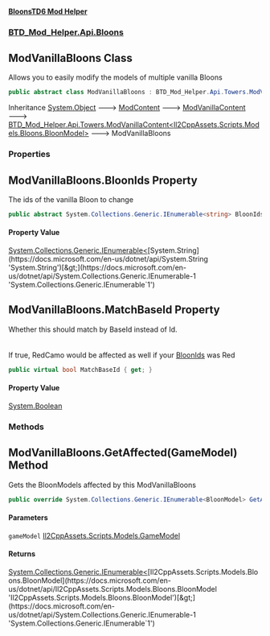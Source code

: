 #### [BloonsTD6 Mod Helper](README.md 'README')
### [BTD_Mod_Helper.Api.Bloons](README.md#BTD_Mod_Helper.Api.Bloons 'BTD_Mod_Helper.Api.Bloons')

## ModVanillaBloons Class

Allows you to easily modify the models of multiple vanilla Bloons

```csharp
public abstract class ModVanillaBloons : BTD_Mod_Helper.Api.Towers.ModVanillaContent<BloonModel>
```

Inheritance [System.Object](https://docs.microsoft.com/en-us/dotnet/api/System.Object 'System.Object') &#129106; [ModContent](BTD_Mod_Helper.Api.ModContent.md 'BTD_Mod_Helper.Api.ModContent') &#129106; [ModVanillaContent](BTD_Mod_Helper.Api.Towers.ModVanillaContent.md 'BTD_Mod_Helper.Api.Towers.ModVanillaContent') &#129106; [BTD_Mod_Helper.Api.Towers.ModVanillaContent&lt;](BTD_Mod_Helper.Api.Towers.ModVanillaContent_T_.md 'BTD_Mod_Helper.Api.Towers.ModVanillaContent<T>')[Il2CppAssets.Scripts.Models.Bloons.BloonModel](https://docs.microsoft.com/en-us/dotnet/api/Il2CppAssets.Scripts.Models.Bloons.BloonModel 'Il2CppAssets.Scripts.Models.Bloons.BloonModel')[&gt;](BTD_Mod_Helper.Api.Towers.ModVanillaContent_T_.md 'BTD_Mod_Helper.Api.Towers.ModVanillaContent<T>') &#129106; ModVanillaBloons
### Properties

<a name='BTD_Mod_Helper.Api.Bloons.ModVanillaBloons.BloonIds'></a>

## ModVanillaBloons.BloonIds Property

The ids of the vanilla Bloon to change

```csharp
public abstract System.Collections.Generic.IEnumerable<string> BloonIds { get; }
```

#### Property Value
[System.Collections.Generic.IEnumerable&lt;](https://docs.microsoft.com/en-us/dotnet/api/System.Collections.Generic.IEnumerable-1 'System.Collections.Generic.IEnumerable`1')[System.String](https://docs.microsoft.com/en-us/dotnet/api/System.String 'System.String')[&gt;](https://docs.microsoft.com/en-us/dotnet/api/System.Collections.Generic.IEnumerable-1 'System.Collections.Generic.IEnumerable`1')

<a name='BTD_Mod_Helper.Api.Bloons.ModVanillaBloons.MatchBaseId'></a>

## ModVanillaBloons.MatchBaseId Property

Whether this should match by BaseId instead of Id.  
<br/>  
If true, RedCamo would be affected as well if your [BloonIds](BTD_Mod_Helper.Api.Bloons.ModVanillaBloons.md#BTD_Mod_Helper.Api.Bloons.ModVanillaBloons.BloonIds 'BTD_Mod_Helper.Api.Bloons.ModVanillaBloons.BloonIds') was Red

```csharp
public virtual bool MatchBaseId { get; }
```

#### Property Value
[System.Boolean](https://docs.microsoft.com/en-us/dotnet/api/System.Boolean 'System.Boolean')
### Methods

<a name='BTD_Mod_Helper.Api.Bloons.ModVanillaBloons.GetAffected(GameModel)'></a>

## ModVanillaBloons.GetAffected(GameModel) Method

Gets the BloonModels affected by this ModVanillaBloons

```csharp
public override System.Collections.Generic.IEnumerable<BloonModel> GetAffected(GameModel gameModel);
```
#### Parameters

<a name='BTD_Mod_Helper.Api.Bloons.ModVanillaBloons.GetAffected(GameModel).gameModel'></a>

`gameModel` [Il2CppAssets.Scripts.Models.GameModel](https://docs.microsoft.com/en-us/dotnet/api/Il2CppAssets.Scripts.Models.GameModel 'Il2CppAssets.Scripts.Models.GameModel')

#### Returns
[System.Collections.Generic.IEnumerable&lt;](https://docs.microsoft.com/en-us/dotnet/api/System.Collections.Generic.IEnumerable-1 'System.Collections.Generic.IEnumerable`1')[Il2CppAssets.Scripts.Models.Bloons.BloonModel](https://docs.microsoft.com/en-us/dotnet/api/Il2CppAssets.Scripts.Models.Bloons.BloonModel 'Il2CppAssets.Scripts.Models.Bloons.BloonModel')[&gt;](https://docs.microsoft.com/en-us/dotnet/api/System.Collections.Generic.IEnumerable-1 'System.Collections.Generic.IEnumerable`1')